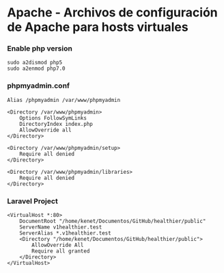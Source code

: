# Apache - Archivos de configuración de Apache para hosts virtuales

### Enable php version
```shell
sudo a2dismod php5
sudo a2enmod php7.0
```

### phpmyadmin.conf

```shell
Alias /phpmyadmin /var/www/phpmyadmin

<Directory /var/www/phpmyadmin>
    Options FollowSymLinks
    DirectoryIndex index.php
    AllowOverride all
</Directory>

<Directory /var/www/phpmyadmin/setup>
    Require all denied
</Directory>

<Directory /var/www/phpmyadmin/libraries>
    Require all denied
</Directory>
```

### Laravel Project
```shell
<VirtualHost *:80>
    DocumentRoot "/home/kenet/Documentos/GitHub/healthier/public"
    ServerName v1healthier.test
    ServerAlias *.v1healthier.test
    <Directory "/home/kenet/Documentos/GitHub/healthier/public">
        AllowOverride All
        Require all granted
    </Directory>
</VirtualHost>
```
